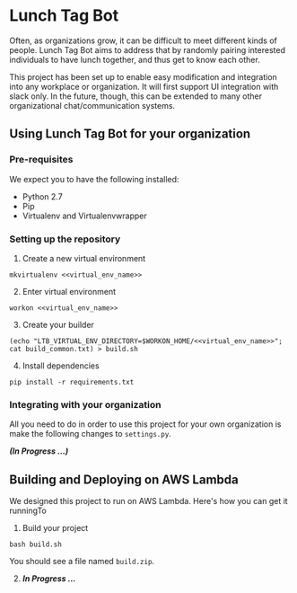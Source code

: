 # Lunch Tag Bot

Often, as organizations grow, it can be difficult to meet different kinds of people. Lunch Tag Bot aims to address that by randomly pairing interested individuals to have lunch together, and thus get to know each other.

This project has been set up to enable easy modification and integration into any workplace or organization. It will first support UI integration with slack only. In the future, though, this can be extended to many other organizational chat/communication systems.

## Using Lunch Tag Bot for your organization

### Pre-requisites

We expect you to have the following installed:

* Python 2.7
* Pip
* Virtualenv and Virtualenvwrapper

### Setting up the repository

1. Create a new virtual environment
```
mkvirtualenv <<virtual_env_name>>
```

2. Enter virtual environment
```
workon <<virtual_env_name>>
```

3. Create your builder
```
(echo "LTB_VIRTUAL_ENV_DIRECTORY=$WORKON_HOME/<<virtual_env_name>>"; cat build_common.txt) > build.sh
```

4. Install dependencies
```
pip install -r requirements.txt
```

### Integrating with your organization

All you need to do in order to use this project for your own organization is make the following changes to `settings.py`.

***(In Progress ...)***

## Building and Deploying on AWS Lambda

We designed this project to run on AWS Lambda. Here's how you can get it runningTo

1. Build your project
```
bash build.sh
```
You should see a file named `build.zip`.

2. ***In Progress ...***
